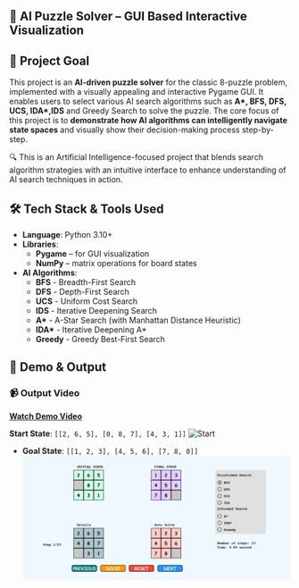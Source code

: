 ## 🧩 AI Puzzle Solver – GUI Based Interactive Visualization

## 📌 Project Goal
This project is an **AI-driven puzzle solver** for the classic 8-puzzle problem, implemented with a visually appealing and interactive Pygame GUI. It enables users to select various AI search algorithms such as **A\*, BFS, DFS, UCS, IDA\*,IDS** and Greedy Search to solve the puzzle. The core focus of this project is to **demonstrate how AI algorithms can intelligently navigate state spaces** and visually show their decision-making process step-by-step.

  🔍 This is an Artificial Intelligence-focused project that blends search algorithm strategies with an intuitive interface to enhance understanding of AI search  techniques in action.

## 🛠️ Tech Stack & Tools Used
- **Language**: Python 3.10+
- **Libraries**:
  - **Pygame** – for GUI visualization
  - **NumPy** – matrix operations for board states
- **AI Algorithms**:
  - **BFS** - Breadth-First Search
  - **DFS** - Depth-First Search
  - **UCS** - Uniform Cost Search
  - **IDS** - Iterative Deepening Search
  - **A\*** - A-Star Search (with Manhattan Distance Heuristic)
  - **IDA\*** - Iterative Deepening A*
  - **Greedy** - Greedy Best-First Search

## 🎥 Demo & Output
### 📹 Output Video

**[Watch Demo Video](assets/video.gif)**

**Start State**: `[[2, 6, 5], [0, 8, 7], [4, 3, 1]]`
  ![Start](assets/solution.ng)

- **Goal State**: `[[1, 2, 3], [4, 5, 6], [7, 8, 0]]`
  ![Goal](assets/solution1.png)


